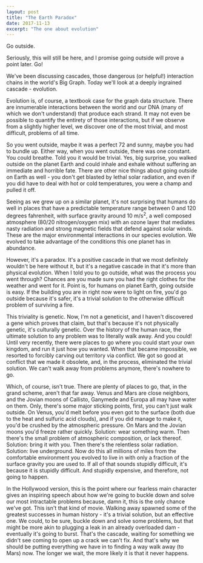 ```yaml
---
layout: post
title: "The Earth Paradox"
date: 2017-11-13
excerpt: "The one about evolution"
---
```

Go outside.

Seriously, this will still be here, and I promise going outside will prove a point later. Go!

We've been discussing cascades, those dangerous \(or helpful!\) interaction chains in the world's Big Graph. Today we'll look at a deeply ingrained cascade - evolution.

Evolution is, of course, a textbook case for the graph data structure. There are innumerable interactions between the world and our DNA \(many of which we don't understand\) that produce each strand. It may not even be possible to quantify the entirety of those interactions, but if we observe from a slightly higher level, we discover one of the most trivial, and most difficult, problems of all time.

So you went outside, maybe it was a perfect 72 and sunny, maybe you had to bundle up. Either way, when you went outside, there was one constant. You could breathe. Told you it would be trivial. Yes, big surprise, you walked outside on the planet Earth and could inhale and exhale without suffering an immediate and horrible fate. There are other nice things about going outside on Earth as well - you don't get blasted by lethal solar radiation, and even if you did have to deal with hot or cold temperatures, you were a champ and pulled it off.

Seeing as we grew up on a similar planet, it's not surprising that humans do well in places that have a predictable temperature range between 0 and 120 degrees fahrenheit, with surface gravity around 10 m/s<sup>2</sup>, a well composed atmosphere \(80/20 nitrogen/oxygen mix\) with an ozone layer that mediates nasty radiation and strong magnetic fields that defend against solar winds. These are the major environmental interactions in our species evolution. We evolved to take advantage of the conditions this one planet has in abundance.

However, it's a paradox. It's a positive cascade in that we most definitely wouldn't be here without it, but it's a negative cascade in that it's more than physical evolution. When I told you to go outside, what was the process you went through? Chances are you made sure you had the right clothes for the weather and went for it. Point is, for humans on planet Earth, going outside is easy. If the building you are in right now were to light on fire, you'd go outside because it's safer, it's a trivial solution to the otherwise difficult problem of surviving a fire.

This triviality is genetic. Now, I'm not a geneticist, and I haven't discovered a gene which proves that claim, but that's because it's not physically genetic, it's culturally genetic. Over the history of the human race, the ultimate solution to any problem was to literally walk away. And you could! Until very recently, there were places to go where you could start your own kingdom, and run it just how you wanted. When that became impossible, we resorted to forcibly carving out territory via conflict. We got so good at conflict that we made it obsolete, and, in the process, eliminated the trivial solution. We can't walk away from problems anymore, there's nowhere to go.

Which, of course, isn't true. There are plenty of places to go, that, in the grand scheme, aren't that far away. Venus and Mars are close neighbors, and the Jovian moons of Callisto, Ganymede and Europa all may have water on them. Only, there's some major sticking points, first, you can't just walk outside. On Venus, you'd melt before you even got to the surface \(both due to the heat and sulfuric acid clouds\), and if you did manage to make it, you'd be crushed by the atmospheric pressure. On Mars and the Jovian moons you'd freeze rather quickly. Solution: wear something warm. Then there's the small problem of atmospheric composition, or lack thereof. Solution: bring it with you. Then there's the relentless solar radiation. Solution: live underground. Now do this all millions of miles from the comfortable environment you evolved to live in with only a fraction of the surface gravity you are used to. If all of that sounds stupidly difficult, it's because it is stupidly difficult. And stupidly expensive, and therefore, not going to happen.

In the Hollywood version, this is the point where our fearless main character gives an inspiring speech about how we're going to buckle down and solve our most intractable problems because, damn it, this is the only chance we've got. This isn't that kind of movie. Walking away spawned some of the greatest successes in human history - it's a trivial solution, but an effective one. We could, to be sure, buckle down and solve some problems, but that might be more akin to plugging a leak in an already overloaded dam - eventually it's going to burst. That's the cascade, waiting for something we didn't see coming to open up a crack we can't fix. And that's why we should be putting everything we have in to finding a way walk away \(to Mars\) now. The longer we wait, the more likely it is that it never happens.
